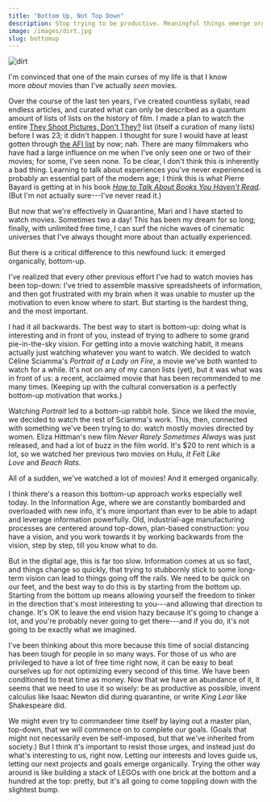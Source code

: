 ```yaml
---
title: "Bottom Up, Not Top Down"
description: Stop trying to be productive. Meaningful things emerge organically.
image: /images/dirt.jpg
slug: bottomup
---
```


![dirt](/images/dirt.jpg)

I'm convinced that one of the main curses of my life is that I know more *about* movies than I've actually *seen* movies.

Over the course of the last ten years, I've created countless syllabi, read endless articles, and curated what can only be described as a quantum amount of lists of lists on the history of film. I made a plan to watch the entire [They Shoot Pictures, Don't They?](http://www.theyshootpictures.com/) list (itself a curation of many lists) before I was 23; it didn't happen. I thought for sure I would have at least gotten through [the AFI list](https://www.afi.com/afis-100-years-100-movies-10th-anniversary-edition/) by now; nah. There are many filmmakers who have had a large influence on me when I've only seen one or two of their movies; for some, I've seen none. To be clear, I don't think this is inherently a bad thing. Learning to talk about experiences you've never experienced is probably an essential part of the modern age; I think this is what Pierre Bayard is getting at in his book *[How to Talk About Books You Haven't Read](http://www.amazon.com/gp/product/1596915439/ref=as_li_tl?ie=UTF8&camp=1789&creative=390957&creativeASIN=1596915439&linkCode=as2&tag=ribbonfarmcom-20&linkId=66Y2TBSHSYSHGHLE)*. (But I'm not actually sure---I've never read it.)

But now that we're effectively in Quarantine, Mari and I have started to watch movies. Sometimes two a day! This has been my dream for so long; finally, with unlimited free time, I can surf the niche waves of cinematic universes that I've always thought more about than actually experienced.

But there is a critical difference to this newfound luck: it emerged organically, bottom-up.

I've realized that every other previous effort I've had to watch movies has been top-down: I've tried to assemble massive spreadsheets of information, and then got frustrated with my brain when it was unable to muster up the motivation to even know where to start. But starting is the hardest thing, and the most important.

I had it all backwards. The best way to start is bottom-up: doing what is interesting and in front of you, instead of trying to adhere to some grand pie-in-the-sky vision. For getting into a movie watching habit, it means actually just watching whatever you want to watch. We decided to watch Céline Sciamma's *Portrait of a Lady on Fire*, a movie we've both wanted to watch for a while. It's not on any of my canon lists (yet), but it was what was in front of us: a recent, acclaimed movie that has been recommended to me many times. (Keeping up with the cultural conversation is a perfectly bottom-up motivation that works.)

Watching *Portrait* led to a bottom-up rabbit hole. Since we liked the movie, we decided to watch the rest of Sciamma's work. This, then, connected with something we've been trying to do: watch mostly movies directed by women. Eliza Hittman's new film *Never Rarely Sometimes Always* was just released, and had a lot of buzz in the film world. It's $20 to rent which is a lot, so we watched her previous two movies on Hulu, *It Felt Like Love* and *Beach Rats*.

All of a sudden, we've watched a lot of movies! And it emerged organically.

I think there's a reason this bottom-up approach works especially well today. In the Information Age, where we are constantly bombarded and overloaded with new info, it's more important than ever to be able to adapt and leverage information powerfully. Old, industrial-age manufacturing processes are centered around top-down, plan-based construction: you have a vision, and you work towards it by working backwards from the vision, step by step, till you know what to do.

But in the digital age, this is far too slow. Information comes at us so fast, and things change so quickly, that trying to stubbornly stick to some long-term vision can lead to things going off the rails. We need to be quick on our feet, and the best way to do this is by starting from the bottom up. Starting from the bottom up means allowing yourself the freedom to tinker in the direction that's most interesting to you---and allowing that direction to change. It's OK to leave the end vision hazy because it's going to change a lot, and you're probably never going to get there---and if you do, it's not going to be exactly what we imagined.

I've been thinking about this more because this time of social distancing has been tough for people in so many ways. For those of us who are privileged to have a lot of free time right now, it can be easy to beat ourselves up for not optimizing every second of this time. We have been conditioned to treat time as money. Now that we have an abundance of it, it seems that we need to use it so wisely: be as productive as possible, invent calculus like Isaac Newton did during quarantine, or write *King Lear* like Shakespeare did.

We might even try to commandeer time itself by laying out a master plan, top-down, that we will commence on to complete our goals. (Goals that might not necessarily even be self-imposed, but that we've inherited from society.) But I think it's important to resist those urges, and instead just do what's interesting to us, right now. Letting our interests and loves guide us, letting our next projects and goals emerge organically. Trying the other way around is like building a stack of LEGOs with one brick at the bottom and a hundred at the top: pretty, but it's all going to come toppling down with the slightest bump.
